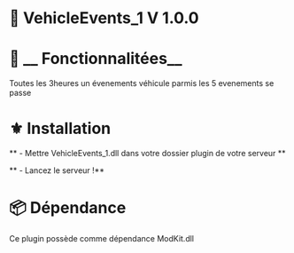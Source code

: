 #  📗 __VehicleEvents_1 V 1.0.0__

#  🔧 __ Fonctionnalitées__

Toutes les 3heures un évenements véhicule parmis les 5 evenements se passe

#  ⚜️ __Installation__
** - Mettre VehicleEvents_1.dll dans votre dossier plugin  de votre serveur ** 

** - Lancez le serveur !** 

#  📦 __Dépendance__

Ce plugin possède comme dépendance ModKit.dll
